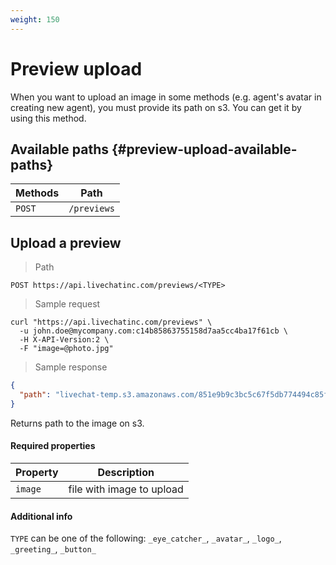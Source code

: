 ```yaml
---
weight: 150
---
```


# Preview upload

When you want to upload an image in some methods (e.g. agent's avatar in creating new agent), you must provide its path on s3. You can get it by using this method.

## Available paths {#preview-upload-available-paths}

| Methods      | Path        |
|--------------|-------------|
| `POST`       | `/previews` |

## Upload a preview

> Path

```
POST https://api.livechatinc.com/previews/<TYPE>
```

> Sample request

```shell
curl "https://api.livechatinc.com/previews" \
  -u john.doe@mycompany.com:c14b85863755158d7aa5cc4ba17f61cb \
  -H X-API-Version:2 \
  -F "image=@photo.jpg" 
```

> Sample response

```json
{
  "path": "livechat-temp.s3.amazonaws.com/851e9b9c3bc5c67f5db774494c85fdc1.jpg"
}
```

Returns path to the image on s3.

#### Required properties

| Property | Description               |
|----------|---------------------------|
| `image`  | file with image to upload |


#### Additional info

`TYPE` can be one of the following: `_eye_catcher_`, `_avatar_`, `_logo_`, `_greeting_`, `_button_`
